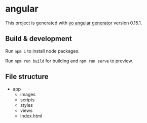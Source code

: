 # angular

This project is generated with [yo angular generator](https://github.com/yeoman/generator-angular)
version 0.15.1.

## Build & development

Run `npm i` to install node packages.

Run `npm run build` for building and `npm run serve` to preview.

## File structure

 - app
    - images
    - scripts
    - styles
    - views
    - index.html



